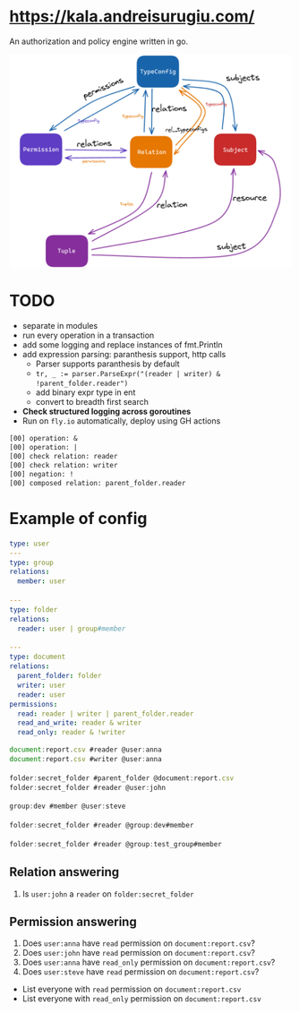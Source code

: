# https://kala.andreisurugiu.com/

An authorization and policy engine written in go.

![1](./img/graph.png)

# TODO

- separate in modules
- run every operation in a transaction
- add some logging and replace instances of fmt.Println
- add expression parsing: paranthesis support, http calls
  - Parser supports paranthesis by default
  - `tr, _ := parser.ParseExpr("(reader | writer) & !parent_folder.reader")`
  - add binary expr type in ent
  - convert to breadth first search
- **Check structured logging across goroutines**
- Run on `fly.io` automatically, deploy using GH actions

```
[00] operation: &
[00] operation: |
[00] check relation: reader
[00] check relation: writer
[00] negation: !
[00] composed relation: parent_folder.reader
```

# Example of config

```yaml
type: user
---
type: group
relations:
  member: user

---
type: folder
relations:
  reader: user | group#member

---
type: document
relations:
  parent_folder: folder
  writer: user
  reader: user
permissions:
  read: reader | writer | parent_folder.reader
  read_and_write: reader & writer
  read_only: reader & !writer
```

```js
document:report.csv #reader @user:anna
document:report.csv #writer @user:anna

folder:secret_folder #parent_folder @document:report.csv
folder:secret_folder #reader @user:john

group:dev #member @user:steve

folder:secret_folder #reader @group:dev#member

folder:secret_folder #reader @group:test_group#member
```

## Relation answering

1. Is `user:john` a `reader` on `folder:secret_folder`

## Permission answering

1. Does `user:anna` have `read` permission on `document:report.csv`?
2. Does `user:john` have `read` permission on `document:report.csv`?
3. Does `user:anna` have `read_only` permission on `document:report.csv`?
4. Does `user:steve` have `read` permission on `document:report.csv`?

- List everyone with `read` permission on `document:report.csv`
- List everyone with `read_only` permission on `document:report.csv`

